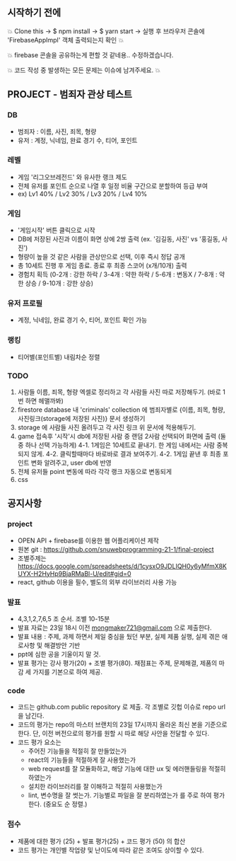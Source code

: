 ## 시작하기 전에

:boom: Clone this -> $ npm install -> $ yarn start -> 실행 후 브라우저 콘솔에 'FirebaseAppImpl' 객체 출력되는지 확인 :boom:

:boom: firebase 콘솔을 공유하는게 편할 것 같네용.. 수정하겠습니다.

:boom: 코드 작성 중 발생하는 모든 문제는 이슈에 남겨주세요. :boom:

<!-- 
```javascript
** fbase.js **

import firebase from "firebase/app";

import "firebase/auth";
import "firebase/firestore";
import "firebase/storage";

// firebase console 에서 project 생성 후 발급받은 key 복붙
const firebaseConfig = {
    apiKey: "",
    authDomain: "",
    projectId: "",
    storageBucket: "",
    messagingSenderId: "",
    appId: ""
};

// Initialize Firebase
firebase.initializeApp(firebaseConfig);

export const firebaseInstance = firebase;
export const dbService = firebase.firestore();
export const authService = firebase.auth();
export const storageService = firebase.storage();
export default authService;
```

### firebase key 발급 방법

- firebase 홈페이지 접속 후 구글 로그인: https://firebase.google.com/
- 우측 상단 '콘솔로 이동' 버튼 클릭
- '프로젝트 추가' 클릭
- 프로젝트 이름 아무거나 입력 (ex. team6) 후 '계속'
- 이 프로젝트에서 Google 애널리틱스 사용 설정 '해제'
- 프로젝트 생성 후, '앱을 추가하여 시작하기' 부분 버튼 중 '</>' 클릭
- 앱 닉네임 아무거나 입력(team6), 호스팅 설정 '체크X'
- 발급된 SDK 문서에 존재하는 key 복사 후 firebase.js에 붙여넣기

### firebase 사전 설정
- FB Console -> authentication -> sign-in methods -> '이메일/비밀번호','google' 사용 설정
- Firestore Database 생성 -> testmode -> timezone 'northeast3'
 -->

## PROJECT - 범죄자 관상 테스트
### DB
- 범죄자 : 이름, 사진, 죄목, 형량
- 유저 : 계정, 닉네임, 완료 경기 수, 티어, 포인트

### 레벨
- 게임 '리그오브레전드' 와 유사한 랭크 제도
- 전체 유저를 포인트 순으로 나열 후 일정 비율 구간으로 분할하여 등급 부여
- ex) Lv1 40% / Lv2 30% / Lv3 20% / Lv4 10%

### 게임
- '게임시작' 버튼 클릭으로 시작
- DB에 저장된 사진과 이름이 화면 상에 2쌍 출력 (ex. '김길동, 사진' vs '홍길동, 사진')
- 형량이 높을 것 같은 사람을 관상만으로 선택, 이후 즉시 정답 공개
- 총 10세트 진행 후 게임 종료. 종료 후 최종 스코어 (x개/10개) 출력
- 경험치 획득 (0-2개 : 강한 하락 / 3-4개 : 약한 하락 / 5-6개 : 변동X / 7-8개 : 약한 상승 / 9-10개 : 강한 상승)

### 유저 프로필
- 계정, 닉네임, 완료 경기 수, 티어, 포인트 확인 가능

### 랭킹
- 티어별(포인트별) 내림차순 정렬

### TODO
1. 사람들 이름, 죄목, 형량 엑셀로 정리하고 각 사람들 사진 따로 저장해두기. (바로 1번 하면 헤맬까봐)
2. firestore database 내 'criminals' collection 에 범죄자별로 {이름, 죄목, 형량, 사진링크(storage에 저장된 사진)} 문서 생성하기
3. storage 에 사람들 사진 올려두고 각 사진 링크 위 문서에 적용해두기.
4. game 접속후 '시작'시 db에 저장된 사람 중 랜덤 2사람 선택되어 화면에 출력 (둘 중 하나 선택 가능하게)
4-1. 1게임은 10세트로 끝내기. 한 게임 내에서는 사람 중복되지 않게.
4-2. 클릭할때마다 바로바로 결과 보여주기.
4-2. 1게임 끝낸 후 최종 포인트 변화 알려주고, user db에 반영
5. 전체 유저들 point 변동에 따라 각각 랭크 자동으로 변동되게
6. css

## 공지사항

### project
- OPEN API + firebase를 이용한 웹 어플리케이션 제작
- 원본 git : https://github.com/snuwebprogramming-21-1/final-project
- 조별주제는 https://docs.google.com/spreadsheets/d/1cysxO9JDLIQH0y6yMfmX8KUYX-H2HyHp9BjaRMaBl-U/edit#gid=0 
- react, github 이용을 필수, 별도의 외부 라이브러리 사용 가능


### 발표

- 4,3,1,2,7,6,5 조 순서. 조별 10-15분
- 발표 자료는 23일 18시 이전 mongmaker721@gmail.com 으로 제출한다.
- 발표 내용 : 주제, 과제 하면서 제일 중심을 뒀던 부분, 실제 제품 실행, 실제 겪은 애로사항 및 해결방안 기반
- ppt에 심한 공을 기울이지 말 것.
- 발표 평가는 강사 평가(20) + 조별 평가(80). 채점표는 주제, 문제해결, 제품의 마감 세 가지를 기본으로 하여 제공.

### code

- 코드는 github.com public repository 로 제출. 각 조별로 깃헙 이슈로 repo url을 남긴다.
- 코드의 평가는 repo의 마스터 브랜치의 23일 17시까지 올라온 최신 본을 기준으로 한다. 단, 이전 버전으로의 평가를 원할 시 따로 해당 사안을 전달할 수 있다.
- 코드 평가 요소는
  - 주어진 기능들을 적절히 잘 만들었는가
  - react의 기능들을 적절하게 잘 사용했는가
  - web request를 잘 모듈화하고, 해당 기능에 대한 ux 및 에러핸들링을 적절히 하였는가
  - 설치한 라이브러리를 잘 이해하고 적절히 사용했는가
  - lint, 변수명을 잘 썻는가. 기능별로 파일을 잘 분리하였는가
를 주로 하여 평가한다. (중요도 순 정렬.)


### 점수

- 제품에 대한 평가 (25) + 발표 평가(25) + 코드 평가 (50) 의 합산
- 코드 평가는 개인별 작업량 및 난이도에 따라 같은 조여도 상이할 수 있다.
